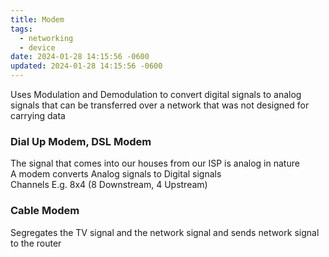 ```yaml
---
title: Modem
tags:
  - networking
  - device
date: 2024-01-28 14:15:56 -0600
updated: 2024-01-28 14:15:56 -0600
---
```


Uses Modulation and Demodulation to convert digital signals to analog signals that can be transferred over a network that was not designed for carrying data  

### Dial Up Modem, DSL Modem
The signal that comes into our houses from our ISP is analog in nature  
A modem converts Analog signals to Digital signals  
Channels E.g. 8x4 (8 Downstream, 4 Upstream)

### Cable Modem
Segregates the TV signal and the network signal and sends network signal to the router
